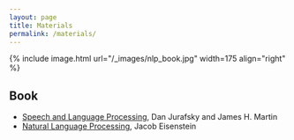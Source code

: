 ```yaml
---
layout: page
title: Materials
permalink: /materials/
---
```


{% include image.html url="/_images/nlp_book.jpg" width=175 align="right" %}

## Book

- [Speech and Language Processing](https://web.stanford.edu/~jurafsky/slp3/), Dan Jurafsky and James H. Martin
- [Natural Language Processing](https://github.com/jacobeisenstein/gt-nlp-class/blob/master/notes/eisenstein-nlp-notes.pdf), Jacob Eisenstein

